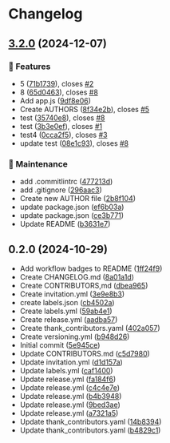 # Changelog

## [3.2.0](https://github.com/OperationCaribbeanSummer/test-repository/compare/v3.1.2...v3.2.0) (2024-12-07)


### 🚀 Features

* 5 ([71b1739](https://github.com/OperationCaribbeanSummer/test-repository/commit/71b1739d57929636faa23b626eb69dfaf6cdbcde)), closes [#2](https://github.com/OperationCaribbeanSummer/test-repository/issues/2)
* 8 ([65d0463](https://github.com/OperationCaribbeanSummer/test-repository/commit/65d046328e6a852a4c8d30aab649029467deb3c0)), closes [#8](https://github.com/OperationCaribbeanSummer/test-repository/issues/8)
* Add app.js ([9df8e06](https://github.com/OperationCaribbeanSummer/test-repository/commit/9df8e063863233c08b6f7a7b5eec4a52c094a31c))
* Create AUTHORS ([8f34e2b](https://github.com/OperationCaribbeanSummer/test-repository/commit/8f34e2b35591bcf65519aa30799979cf59ff4c1b)), closes [#5](https://github.com/OperationCaribbeanSummer/test-repository/issues/5)
* test ([35740e8](https://github.com/OperationCaribbeanSummer/test-repository/commit/35740e8d9dcbce916149091d4d8be783ff568010)), closes [#8](https://github.com/OperationCaribbeanSummer/test-repository/issues/8)
* test ([3b3e0ef](https://github.com/OperationCaribbeanSummer/test-repository/commit/3b3e0ef2293485eefab726e1816afd24b2a6638d)), closes [#1](https://github.com/OperationCaribbeanSummer/test-repository/issues/1)
* test4 ([0cca2f5](https://github.com/OperationCaribbeanSummer/test-repository/commit/0cca2f5b0f7cce0dce10f786f60d2b3cb8a3444e)), closes [#3](https://github.com/OperationCaribbeanSummer/test-repository/issues/3)
* update test ([08e1c93](https://github.com/OperationCaribbeanSummer/test-repository/commit/08e1c93a9386a459921ea40fb67b60988e3b01ed)), closes [#8](https://github.com/OperationCaribbeanSummer/test-repository/issues/8)


### 🧰 Maintenance

* add .commitlintrc ([477213d](https://github.com/OperationCaribbeanSummer/test-repository/commit/477213d5163da2b7163fafd8e86709fcf5de8ad8))
* add .gitignore ([296aac3](https://github.com/OperationCaribbeanSummer/test-repository/commit/296aac359aa75bfbbf9560ae43657e0403bcafb2))
* Create new AUTHOR file ([2b8f104](https://github.com/OperationCaribbeanSummer/test-repository/commit/2b8f104d0484e2555de3ce869f98a09c3a4ac143))
* update package.json ([ef6b03a](https://github.com/OperationCaribbeanSummer/test-repository/commit/ef6b03afdf94683ba3594e7bc1fb9a5d607f2529))
* update package.json ([ce3b771](https://github.com/OperationCaribbeanSummer/test-repository/commit/ce3b7712a4c9f82f197f44068c4d9139706709f8))
* Update README ([b3631e7](https://github.com/OperationCaribbeanSummer/test-repository/commit/b3631e7d10f9d5c34c0387c1dbdb6be45f33c332))

## 0.2.0 (2024-10-29)

* Add workflow badges to README ([1ff24f9](https://github.com/OperationCaribbeanSummer/test-repository/commit/1ff24f9))
* Create CHANGELOG.md ([8a01a1d](https://github.com/OperationCaribbeanSummer/test-repository/commit/8a01a1d))
* Create CONTRIBUTORS,md ([dbea965](https://github.com/OperationCaribbeanSummer/test-repository/commit/dbea965))
* Create invitation.yml ([3e9e8b3](https://github.com/OperationCaribbeanSummer/test-repository/commit/3e9e8b3))
* create labels.json ([cb4502a](https://github.com/OperationCaribbeanSummer/test-repository/commit/cb4502a))
* Create labels.yml ([59ab4e1](https://github.com/OperationCaribbeanSummer/test-repository/commit/59ab4e1))
* Create release.yml ([aadba57](https://github.com/OperationCaribbeanSummer/test-repository/commit/aadba57))
* Create thank_contributors.yaml ([402a057](https://github.com/OperationCaribbeanSummer/test-repository/commit/402a057))
* Create versioning.yml ([b948d26](https://github.com/OperationCaribbeanSummer/test-repository/commit/b948d26))
* Initial commit ([5e945ce](https://github.com/OperationCaribbeanSummer/test-repository/commit/5e945ce))
* Update CONTRIBUTORS.md ([c5d7980](https://github.com/OperationCaribbeanSummer/test-repository/commit/c5d7980))
* Update invitation.yml ([d1d157a](https://github.com/OperationCaribbeanSummer/test-repository/commit/d1d157a))
* Update labels.yml ([caf1400](https://github.com/OperationCaribbeanSummer/test-repository/commit/caf1400))
* Update release.yml ([fa184f6](https://github.com/OperationCaribbeanSummer/test-repository/commit/fa184f6))
* Update release.yml ([c4c4e7e](https://github.com/OperationCaribbeanSummer/test-repository/commit/c4c4e7e))
* Update release.yml ([b4b3948](https://github.com/OperationCaribbeanSummer/test-repository/commit/b4b3948))
* Update release.yml ([9bed3ae](https://github.com/OperationCaribbeanSummer/test-repository/commit/9bed3ae))
* Update release.yml ([a7321a5](https://github.com/OperationCaribbeanSummer/test-repository/commit/a7321a5))
* Update thank_contributors.yaml ([14b8394](https://github.com/OperationCaribbeanSummer/test-repository/commit/14b8394))
* Update thank_contributors.yaml ([b4829c1](https://github.com/OperationCaribbeanSummer/test-repository/commit/b4829c1))
